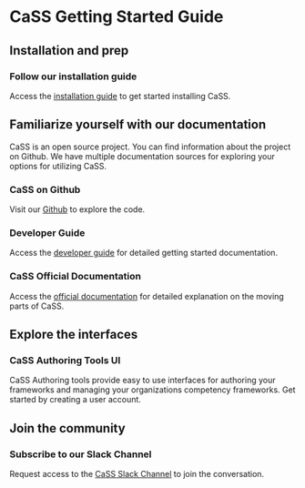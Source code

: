# CaSS Getting Started Guide


## Installation and prep

### Follow our installation guide
Access the [installation guide](/docs/installation) to get started installing CaSS.


## Familiarize yourself with our documentation
CaSS is an open source project.  You can find information about the project on Github.  We have multiple documentation sources for exploring your options for utilizing CaSS. 

### CaSS on Github
Visit our [Github](https://github.com/cassproject/CASS) to explore the code.

### Developer Guide
Access the [developer guide](http://devs.cassproject.org/) for detailed getting started documentation.

### CaSS Official Documentation
Access the [official documentation](http://docs.cassproject.org/) for detailed explanation on the moving parts of CaSS.


## Explore the interfaces

### CaSS Authoring Tools UI
CaSS Authoring tools provide easy to use interfaces for authoring your frameworks and managing your organizations competency frameworks. Get started by creating a user account. 


## Join the community

### Subscribe to our Slack Channel
Request access to the [CaSS Slack Channel](https://docs.google.com/a/eduworks.com/forms/viewform?bc=transparent&embedded=true&f=Arial%252C%2BVerdana%252C%2Bsans-serif&hl=en&htc=%2523666666&id=1BMaboapV0IaS8iGnCJut2obPZ9y3CWkxXuvy-7krcgE&lc=%2523003965&pli=1&tc=%2523444444&ttl=0) to join the conversation.

